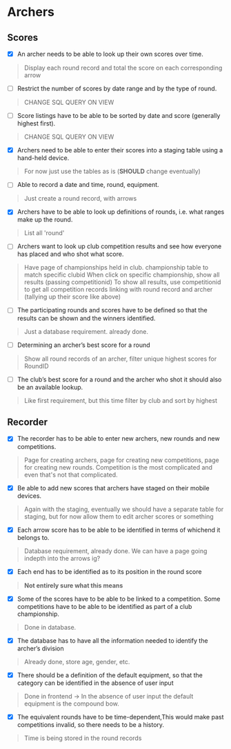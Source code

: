 # Archers

## Scores
- [x] An archer needs to be able to look up their own scores over time.
> Display each round record and total the score on each corresponding arrow


- [ ] Restrict the number of scores by date range and by the type of round.
> CHANGE SQL QUERY ON VIEW


- [ ] Score listings have to be able to be sorted by date and score (generally highest first).
> CHANGE SQL QUERY ON VIEW


- [x] Archers need to be able to enter their scores into a staging table using a hand-held device.
> For now just use the tables as is (**SHOULD** change eventually)


- [ ] Able to record a date and time, round, equipment.
> Just create a round record, with arrows

- [x] Archers have to be able to look up definitions of rounds, i.e. what ranges make up the round.
> List all 'round' 

- [ ] Archers want to look up club competition results and see how everyone has placed and who shot what score.

> Have page of championships held in club. championship table to match specific clubid
> When click on specific championship, show all results (passing competitionid)
> To show all results, use competitionid to get all competition records linking with round record and archer (tallying up their score like above)


- [ ] The participating rounds and scores have to be defined so that the results can be shown and the winners identified.
> Just a database requirement. already done.

- [ ] Determining an archer’s best score for a round
> Show all round records of an archer, filter unique highest scores for RoundID

- [ ] The club’s best score for a round and the archer who shot it should also be an available lookup.
> Like first requirement, but this time filter by club and sort by highest



## Recorder

- [x] The recorder has to be able to enter new archers, new rounds and new competitions.
> Page for creating archers, page for creating new competitions, page for creating new rounds. Competition is the most complicated and even that's not that complicated.


- [x] Be able to add new scores that archers have staged on their mobile devices.
> Again with the staging, eventually we should have a separate table for staging, but for now allow them to edit archer scores or something


- [x] Each arrow score has to be able to be identified in terms of whichend it belongs to.
> Database requirement, already done. We can have a page going indepth into the arrows ig?


- [x] Each end has to be identified as to its position in the round score
> **Not entirely sure what this means**

- [x] Some of the scores have to be able to be linked to a competition. Some competitions have to be able to be identified as part of a club championship.
> Done in database.

- [x] The database has to have all the information needed to identify the archer’s division
> Already done, store age, gender, etc.

- [x] There should be a definition of the default equipment, so that the category can be identified in the absence of user input
> Done in frontend -> In the absence of user input the default equipment is the compound bow.

- [x] The equivalent rounds have to be time-dependent,This would make past competitions invalid, so there needs to be a history.
> Time is being stored in the round records
